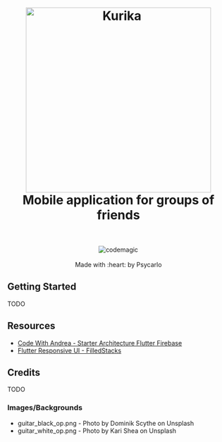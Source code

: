 <h1 align="center">
  <img src="https://i.imgur.com/qeYbVo6.png" alt="Kurika" width="420">
  <br>
  Mobile application for groups of friends
  <br>
  <br>
</h1>

<p align="center">
  <img src="https://api.codemagic.io/apps/5f826c929ccdabe3fd51e48a/5f826c929ccdabe3fd51e489/status_badge.svg" alt="codemagic">
  <br>
  <br>
  Made with :heart: by Psycarlo
</p>

## Getting Started

TODO

## Resources

- [Code With Andrea - Starter Architecture Flutter Firebase](https://github.com/bizz84/starter_architecture_flutter_firebase)
- [Flutter Responsive UI - FilledStacks](https://www.youtube.com/watch?v=z7P1OFLw4kY)

## Credits

TODO

### Images/Backgrounds

- guitar_black_op.png - Photo by Dominik Scythe on Unsplash
- guitar_white_op.png - Photo by Kari Shea on Unsplash
